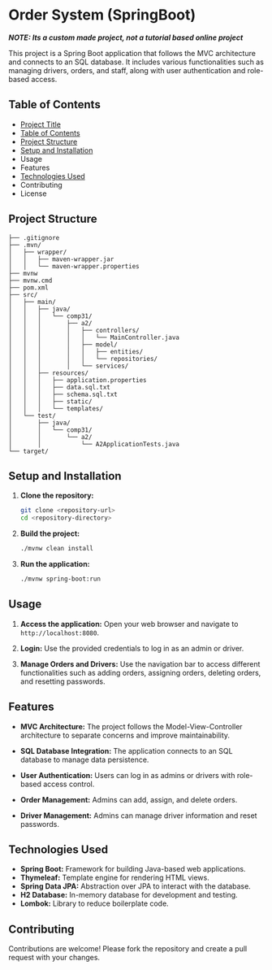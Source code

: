 # Order System (SpringBoot)

*****NOTE: Its a custom made project, not a tutorial based online project*****

This project is a Spring Boot application that follows the MVC architecture and connects to an SQL database. It includes various functionalities such as managing drivers, orders, and staff, along with user authentication and role-based access.

## Table of Contents

- [Project Title](#project-title)
- [Table of Contents](#table-of-contents)
- [Project Structure](#project-structure)
- [Setup and Installation](#setup-and-installation)
- Usage
- Features
- [Technologies Used](#technologies-used)
- Contributing
- License

## Project Structure

```
├── .gitignore
├── .mvn/
│   ├── wrapper/
│   │   ├── maven-wrapper.jar
│   │   └── maven-wrapper.properties
├── mvnw
├── mvnw.cmd
├── pom.xml
├── src/
│   ├── main/
│   │   ├── java/
│   │   │   └── comp31/
│   │   │       ├── a2/
│   │   │       │   ├── controllers/
│   │   │       │   │   └── MainController.java
│   │   │       │   ├── model/
│   │   │       │   │   ├── entities/
│   │   │       │   │   └── repositories/
│   │   │       │   └── services/
│   │   ├── resources/
│   │   │   ├── application.properties
│   │   │   ├── data.sql.txt
│   │   │   ├── schema.sql.txt
│   │   │   ├── static/
│   │   │   └── templates/
│   └── test/
│       ├── java/
│       │   └── comp31/
│       │       └── a2/
│       │           └── A2ApplicationTests.java
└── target/
```

## Setup and Installation

1. **Clone the repository:**
   ```sh
   git clone <repository-url>
   cd <repository-directory>
   ```

2. **Build the project:**
   ```sh
   ./mvnw clean install
   ```

3. **Run the application:**
   ```sh
   ./mvnw spring-boot:run
   ```

## Usage

1. **Access the application:**
   Open your web browser and navigate to `http://localhost:8080`.

2. **Login:**
   Use the provided credentials to log in as an admin or driver.

3. **Manage Orders and Drivers:**
   Use the navigation bar to access different functionalities such as adding orders, assigning orders, deleting orders, and resetting passwords.

## Features

- **MVC Architecture:**
  The project follows the Model-View-Controller architecture to separate concerns and improve maintainability.

- **SQL Database Integration:**
  The application connects to an SQL database to manage data persistence.

- **User Authentication:**
  Users can log in as admins or drivers with role-based access control.

- **Order Management:**
  Admins can add, assign, and delete orders.

- **Driver Management:**
  Admins can manage driver information and reset passwords.

## Technologies Used

- **Spring Boot:** Framework for building Java-based web applications.
- **Thymeleaf:** Template engine for rendering HTML views.
- **Spring Data JPA:** Abstraction over JPA to interact with the database.
- **H2 Database:** In-memory database for development and testing.
- **Lombok:** Library to reduce boilerplate code.

## Contributing

Contributions are welcome! Please fork the repository and create a pull request with your changes.
